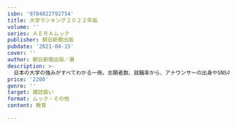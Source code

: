 ```yaml
---
isbn: '9784022792754'
title: 大学ランキング２０２２年版
volume: ''
series: ＡＥＲＡムック
publisher: 朝日新聞出版
pubdate: '2021-04-15'
cover: ''
author: 朝日新聞出版／著
description: >-
  日本の大学の強みがすべてわかる一冊。志願者数、就職率から、アナウンサーの出身やSNSの活用度まで、80以上のテーマで大学の実力を比較する。今号の特集は「コロナ禍の大学のあり方」。有識者や現役大学生、学長らに話を聞く。
price: '2200'
genre: ''
target: 雑誌扱い
format: ムック・その他
content: 教育

---
```

